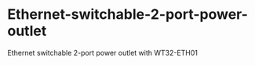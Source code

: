 # Ethernet-switchable-2-port-power-outlet

Ethernet switchable 2-port power outlet with WT32-ETH01


